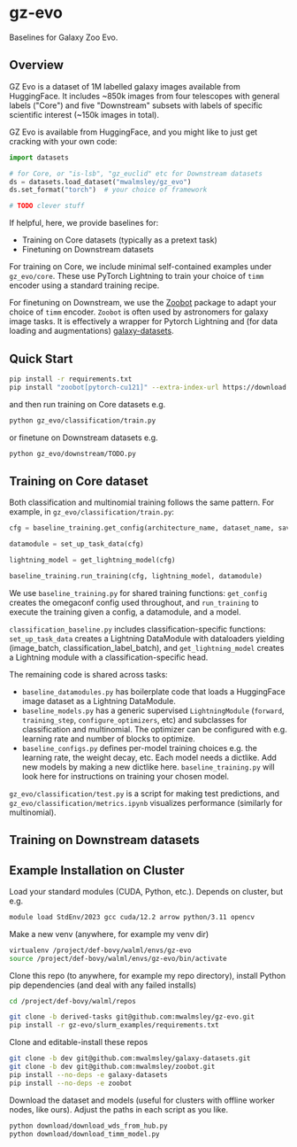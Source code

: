 # gz-evo

Baselines for Galaxy Zoo Evo.

## Overview

GZ Evo is a dataset of 1M labelled galaxy images available from HuggingFace. It includes ~850k images from four telescopes with general labels ("Core") and five "Downstream" subsets with labels of specific scientific interest (~150k images in total).

GZ Evo is available from HuggingFace, and you might like to just get cracking with your own code:

```python
import datasets

# for Core, or "is-lsb", "gz_euclid" etc for Downstream datasets
ds = datasets.load_dataset("mwalmsley/gz_evo")
ds.set_format("torch")  # your choice of framework

# TODO clever stuff
```

 If helpful, here, we provide baselines for:

- Training on Core datasets (typically as a pretext task)
- Finetuning on Downstream datasets

For training on Core, we include minimal self-contained examples under `gz_evo/core`. These use PyTorch Lightning to train your choice of `timm` encoder using a standard training recipe.

For finetuning on Downstream, we use the [Zoobot](github.com/mwalmsley/zoobot) package to adapt your choice of `timm` encoder. `Zoobot` is often used by astronomers for galaxy image tasks. It is effectively a wrapper for Pytorch Lightning and (for data loading and augmentations) [galaxy-datasets](github.com/mwalmsley/galaxy-datasets).

## Quick Start

```bash
pip install -r requirements.txt
pip install "zoobot[pytorch-cu121]" --extra-index-url https://download.pytorch.org/whl/cu121
```

and then run training on Core datasets e.g.

```bash
python gz_evo/classification/train.py 
```

or finetune on Downstream datasets e.g.

```bash
python gz_evo/downstream/TODO.py 
```

## Training on Core dataset

Both classification and multinomial training follows the same pattern. For example, in `gz_evo/classification/train.py`:

```python
cfg = baseline_training.get_config(architecture_name, dataset_name, save_dir)

datamodule = set_up_task_data(cfg)

lightning_model = get_lightning_model(cfg)

baseline_training.run_training(cfg, lightning_model, datamodule)
```

We use `baseline_training.py` for shared training functions: `get_config` creates the omegaconf config used throughout, and `run_training` to execute the training given a config, a datamodule, and a model.

`classification_baseline.py` includes classification-specific functions: `set_up_task_data` creates a Lightning DataModule with dataloaders yielding (image_batch, classification_label_batch), and `get_lightning_model` creates a Lightning module with a classification-specific head.

The remaining code is shared across tasks:

- `baseline_datamodules.py` has boilerplate code that loads a HuggingFace image dataset as a Lightning DataModule.
- `baseline_models.py` has a generic supervised `LightningModule` (`forward`, `training_step`, `configure_optimizers`, etc) and subclasses for classification and multinomial. The optimizer can be configured with e.g. learning rate and number of blocks to optimize.
- `baseline_configs.py` defines per-model training choices e.g. the learning rate, the weight decay, etc. Each model needs a dictlike. Add new models by making a new dictlike here. `baseline_training.py` will look here for instructions on training your chosen model.

`gz_evo/classification/test.py` is a script for making test predictions, and `gz_evo/classification/metrics.ipynb` visualizes performance (similarly for multinomial).

## Training on Downstream datasets



## Example Installation on Cluster

Load your standard modules (CUDA, Python, etc.). Depends on cluster, but e.g.

```bash
module load StdEnv/2023 gcc cuda/12.2 arrow python/3.11 opencv
```

Make a new venv (anywhere, for example my venv dir)

```bash
virtualenv /project/def-bovy/walml/envs/gz-evo
source /project/def-bovy/walml/envs/gz-evo/bin/activate
```

Clone this repo (to anywhere, for example my repo directory), install Python pip dependencies (and deal with any failed installs)

```bash
cd /project/def-bovy/walml/repos

git clone -b derived-tasks git@github.com:mwalmsley/gz-evo.git
pip install -r gz-evo/slurm_examples/requirements.txt
```

Clone and editable-install these repos

```bash
git clone -b dev git@github.com:mwalmsley/galaxy-datasets.git
git clone -b dev git@github.com:mwalmsley/zoobot.git
pip install --no-deps -e galaxy-datasets
pip install --no-deps -e zoobot
```

Download the dataset and models (useful for clusters with offline worker nodes, like ours). Adjust the paths in each script as you like.

```bash
python download/download_wds_from_hub.py
python download/download_timm_model.py
```

